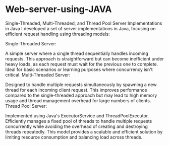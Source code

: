 # Web-server-using-JAVA

Single-Threaded, Multi-Threaded, and Thread Pool Server Implementations in Java
I developed a set of server implementations in Java, focusing on efficient request handling using threading models:

Single-Threaded Server:

A simple server where a single thread sequentially handles incoming requests.
This approach is straightforward but can become inefficient under heavy loads, as each request must wait for the previous one to complete.
Ideal for basic scenarios or learning purposes where concurrency isn't critical.
Multi-Threaded Server:

Designed to handle multiple requests simultaneously by spawning a new thread for each incoming client request.
This improves performance compared to the single-threaded approach but may lead to high memory usage and thread management overhead for large numbers of clients.
Thread Pool Server:

Implemented using Java's ExecutorService and ThreadPoolExecutor.
Efficiently manages a fixed pool of threads to handle multiple requests concurrently while avoiding the overhead of creating and destroying threads repeatedly.
This model provides a scalable and efficient solution by limiting resource consumption and balancing load across threads.
